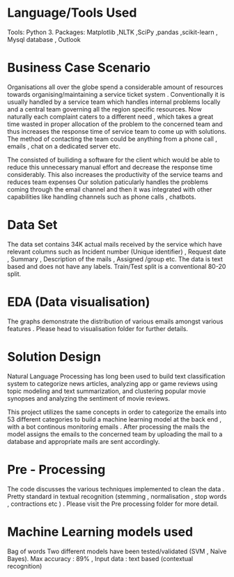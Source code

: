 # Language/Tools Used

Tools: Python 3. Packages: Matplotlib ,NLTK ,SciPy ,pandas ,scikit-learn , Mysql database , Outlook

# Business Case Scenario

Organisations all over the globe spend a considerable amount of resources towards organising/maintaining a service ticket system . Conventionally it is usually handled by a service team which handles internal problems locally and a central team governing all the region specific resources. Now naturally each complaint caters to a different need , which takes a great time wasted in proper allocation of the problem to the concerned team and thus increases the response time of service team to come up with solutions.
The method of contacting the team could be anything from a phone call , emails , chat on a dedicated server etc.

The consisted of builiding a software for the client which would be able to reduce this unnecessary manual effort and decrease the response time considerably. This also increases the productivity of the service teams and reduces team expenses
Our solution paticularly handles the problems coming through the email channel and then it was integrated with other capabilities like handling channels such as phone calls , chatbots.

# Data Set
The data set contains 34K actual mails received by the service which have relevant columns such as Incident number (Unique identifier) , Request date ,  Summary , Description of the mails , Assigned /group etc. The data is text based and does not have any labels.
Train/Test split is a conventional 80-20 split.

# EDA (Data visualisation)
The graphs demonstrate the distribution of various emails amongst various features . Please head to visualisation folder for further details. 

# Solution Design 
Natural Language Processing has long been used to build text classification system to categorize news articles, analyzing app or game reviews using topic modeling and text summarization, and clustering popular movie synopses and analyzing the sentiment of movie reviews.

This project utilizes the same concepts in order to categorize the emails into 53 different categories to build a machine learning model at the back end , with a bot continous monitoring emails . After processing the mails the model assigns the emails to the concerned team by uploading the mail to a database and appropriate mails are sent accordingly.

# Pre - Processing 
The code discusses the various techniques implemented to clean the data . Pretty standard in textual recognition (stemming , normalisation , stop words , contractions etc ) . Please visit the Pre processing folder for more detail.

# Machine Learning models used
Bag of words 
Two different models have been tested/validated (SVM , Naïve Bayes).
Max accuracy : 89% , Input data : text based (contextual recognition)

